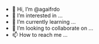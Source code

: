 - 👋 Hi, I’m @agaifrdo
- 👀 I’m interested in ...
- 🌱 I’m currently learning ...
- 💞️ I’m looking to collaborate on ...
- 📫 How to reach me ...

<!---
agaifrdo/agaifrdo is a ✨ special ✨ repository because its `README.md` (this file) appears on your GitHub profile.
You can click the Preview link to take a look at your changes.
--->
